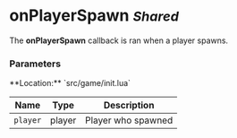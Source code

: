 onPlayerSpawn <small class="pull-right">*Shared*</small>
=============

The **onPlayerSpawn** callback is ran when a player spawns.
<br>
<div class="panel panel-info">
  <div class="panel-heading">
    <h3 class="panel-title">Parameters</h3>
  </div>
  <div class="panel-body">
    <p>
      **Location:** `src/game/init.lua`
    </p>
  </div>

  | Name      | Type   | Description        |
  | --------- | ------ | ------------------ |
  | `player`  | player | Player who spawned |
</div>
